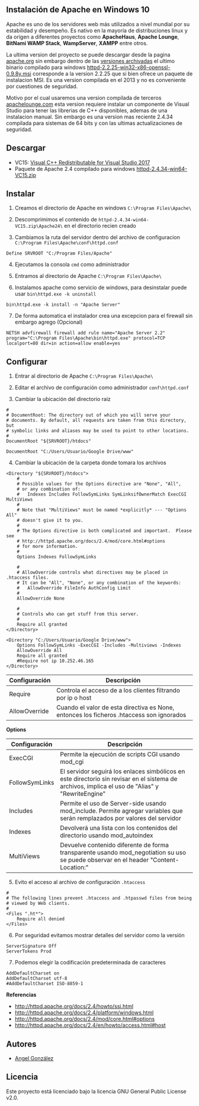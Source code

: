 ## Instalación de Apache en Windows 10

Apache es uno de los servidores web más utilizados a nivel mundial por su estabilidad y desempeño. Es nativo en la mayoría de distribuciones linux y da origen a diferentes proyectos como **ApacheHaus**, **Apache Lounge**, **BitNami WAMP Stack**, **WampServer**, **XAMPP** entre otros.

La ultima version del proyecto se puede descargar desde la pagina [apache.org](http://httpd.apache.org/download.cgi) sin embargo dentro de las [versiones archivadas](http://archive.apache.org/dist/httpd/binaries/win32/) el ultimo binario compilado para windows [httpd-2.2.25-win32-x86-openssl-0.9.8y.msi](http://archive.apache.org/dist/httpd/binaries/win32/httpd-2.2.25-win32-x86-openssl-0.9.8y.msi) corresponde a la version 2.2.25 que si bien ofrece un paquete de instalacion MSI. Es una version compilada en el 2013 y no es conveniente por cuestiones de seguridad.

Motivo por el cual usaremos una version compilada de terceros [apachelounge.com](http://www.apachelounge.com/download/) esta version requiere instalar un componente de Visual Studio para tener las librerias de C++ disponibles, ademas de una instalacion manual. Sin embargo es una version mas reciente 2.4.34 compilada para sistemas de 64 bits y con las ultimas actualizaciones de seguridad.

## Descargar

* VC15: [Visual C++ Redistributable for Visual Studio 2017](https://go.microsoft.com/fwlink/?LinkId=746572)
* Paquete de Apache 2.4 compilado para windows [httpd-2.4.34-win64-VC15.zip](http://home.apache.org/~steffenal/VC15/binaries/httpd-2.4.34-win64-VC15.zip)

## Instalar

1. Creamos el directorio de Apache en windows `C:\Program Files\Apache\`

2. Descomprimimos el contenido de `httpd-2.4.34-win64-VC15.zip\Apache24\` en el directorio recien creado

3. Cambiamos la ruta del servidor dentro del archivo de configuracion `C:\Program Files\Apache\conf\httpd.conf`

~~~
Define SRVROOT "C:/Program Files/Apache"
~~~

4. Ejecutamos la consola `cmd` como administrador

5. Entramos al directorio de Apache `C:\Program Files\Apache\`

6. Instalamos apache como servicio de windows, para desinstalar puede usar `bin\httpd.exe -k uninstall`

~~~
bin\httpd.exe -k install -n "Apache Server"
~~~

7. De forma automatica el instalador crea una excepcion para el firewall sin embargo agrego (Opcional)

~~~
NETSH advfirewall firewall add rule name="Apache Server 2.2" program="C:\Program Files\Apache\bin\httpd.exe" protocol=TCP localport=80 dir=in action=allow enable=yes
~~~

## Configurar

1. Entrar al directorio de Apache `C:\Program Files\Apache\`

2. Editar el archivo de configuración como administrador  `conf\httpd.conf`

3. Cambiar la ubicación del directorio raiz

~~~
#
# DocumentRoot: The directory out of which you will serve your
# documents. By default, all requests are taken from this directory, but
# symbolic links and aliases may be used to point to other locations.
#
DocumentRoot "${SRVROOT}/htdocs"
~~~

~~~
DocumentRoot "C:/Users/Usuario/Google Drive/www"
~~~

4. Cambiar la ubicación de la carpeta donde tomara los archivos

~~~
<Directory "${SRVROOT}/htdocs">
    #
    # Possible values for the Options directive are "None", "All",
    # or any combination of:
    #   Indexes Includes FollowSymLinks SymLinksifOwnerMatch ExecCGI MultiViews
    #
    # Note that "MultiViews" must be named *explicitly* --- "Options All"
    # doesn't give it to you.
    #
    # The Options directive is both complicated and important.  Please see
    # http://httpd.apache.org/docs/2.4/mod/core.html#options
    # for more information.
    #
    Options Indexes FollowSymLinks

    #
    # AllowOverride controls what directives may be placed in .htaccess files.
    # It can be "All", "None", or any combination of the keywords:
    #   AllowOverride FileInfo AuthConfig Limit
    #
    AllowOverride None

    #
    # Controls who can get stuff from this server.
    #
    Require all granted
</Directory>
~~~

~~~
<Directory "C:/Users/Usuario/Google Drive/www">
    Options FollowSymLinks -ExecCGI -Includes -Multiviews -Indexes
    AllowOverride All
    Require all granted
    #Require not ip 10.252.46.165
</Directory>
~~~

| Configuración | Descripción |
| --- | --- |
| Require | Controla el acceso de a los clientes filtrando por ip o host |
| AllowOverride | Cuando el valor de esta directiva es None, entonces los ficheros .htaccess son ignorados |

**Options**

| Configuración | Descripción |
| --- | --- |
| ExecCGI | Permite la ejecución de scripts CGI usando mod_cgi |
| FollowSymLinks | El servidor seguirá los enlaces simbólicos en este directorio sin revisar en el sistema de archivos, implica el uso de "Alias" y "RewriteEngine" |
| Includes | Permite el uso de Server-side usando mod_include. Permite agregar variables que serán remplazados por valores del servidor |
| Indexes | Devolverá una lista con los contenidos del directorio usando mod_autoindex |
| MultiViews | Devuelve contenido diferente de forma transparente usando mod_negotiation su uso se puede observar en el header "Content-Location:" |

5. Evito el acceso al archivo de configuración `.htaccess`

~~~
#
# The following lines prevent .htaccess and .htpasswd files from being 
# viewed by Web clients. 
#
<Files ".ht*">
    Require all denied
</Files>
~~~

6. Por seguridad evitamos mostrar detalles del servidor como la versión

~~~
ServerSignature Off
ServerTokens Prod
~~~

7. Podemos elegir la codificación predeterminada de caracteres

~~~
AddDefaultCharset on
AddDefaultCharset utf-8
#AddDefaultCharset ISO-8859-1
~~~

**Referencias**
* http://httpd.apache.org/docs/2.4/howto/ssi.html
* http://httpd.apache.org/docs/2.4/platform/windows.html
* http://httpd.apache.org/docs/2.4/mod/core.html#options
* http://httpd.apache.org/docs/2.4/en/howto/access.html#host

## Autores

* [Angel González](https://github.com/mgrc45)

## Licencia

Este proyecto está licenciado bajo la licencia GNU General Public License v2.0.
